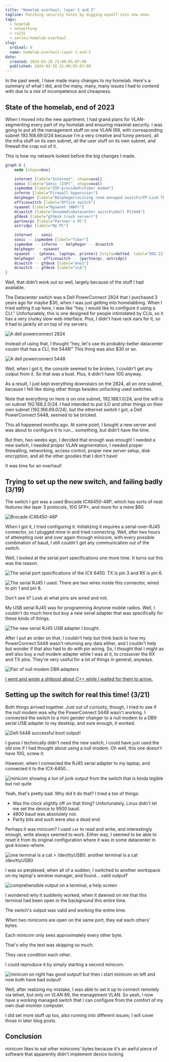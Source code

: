 ```yaml
---
title: "Homelab overhaul: layer 1 and 2"
tagline: Patching security holes by digging myself into new ones
tags:
  - homelab
  - networking
  - rs232
  - series:homelab-overhaul
slug:
  ordinal: 0
  name: homelab-overhaul-layer-1-and-2
date:
  created: 2024-03-28 21:00:05-07:00
  published: 2024-03-28 21:00:05-07:00
---
```


In the past week, I have made many changes to my homelab. Here's a summary of
what I did, and the many, many, many issues I had to contend with due to a mix
of incompetence and cheapness.

## State of the homelab, end of 2023

When I moved into the new apartment, I had grand plans for VLAN-segmenting every
part of my homelab and ensuring maximal security. I was going to put all the
management stuff on one VLAN (69, with corresponding subnet 192.168.69.0/24
because I'm a very creative and funny person), all the infra stuff on its own
subnet, all the user stuff on its own subnet, and firewall the crap out of it.

This is how my network looked before the big changes I made.

```dot
graph G {
    node [shape=box]

    internet [label="Internet", shape=oval]
    sonic [label="Sonic (ISP)", shape=oval]
    ispmodem [label="ISP-provided\nfiber modem"]
    inferno [label="Firewall hypervisor"]
    belphegor [label="Belphegor\nLiving room managed switch\nTP-Link TL-SG2210MP"]
    officeswitch [label="Office switch"]
    nyaanet [label="Nyaanet (WAP)"]
    dcswitch [label="Unnamed\nDatacenter switch\nDell PC2448"]
    gfdesk [label="gfdesk (rack server)"]
    partnerpc [label="Partner's PC"]
    astridpc [label="My PC"]

    internet -- sonic
    sonic -- ispmodem [label="fiber"]
    ispmodem -- inferno -- belphegor -- dcswitch
    belphegor -- nyaanet
    nyaanet -- {phones, laptops, printer} [style=dotted, label="802.11"]
    belphegor -- officeswitch -- {partnerpc, astridpc}
    dcswitch -- gfdesk [label="eno1"]
    dcswitch -- gfdesk [label="iLO"]
}
```

Well, that didn't work out so well, largely because of the stuff I had
available.

The Datacenter switch was a Dell PowerConnect 2824 that I purchased 3 years ago
for maybe $30, when I was just getting into homelabbing. When I tried setting it
up here, I was like "hey, I would like to configure it using a CLI."
Unfortunately, this is one designed for people intimidated by CLIs, so it has a
very clunky slow web interface. Plus, I didn't have rack ears for it, so it had
to jankily sit on top of my servers.

![A dell powerconnect 2824](https://s3.us-west-000.backblazeb2.com/nyaabucket/f9a138c815c9c1452afdf259e4da7409a3e89f36ca596f4bb1223152b0aa1721/powerconnect.webp)

Instead of using that, I thought "hey, let's use its probably-better datacenter
cousin that has a CLI, the 5448!" This thing was also $30 or so.

![A dell powerconnect 5448](https://s3.us-west-000.backblazeb2.com/nyaabucket/504756b2b0b5a54ee5f76104d43a98966510245c08302e927ba629bada79268d/powerconnect5448.jpg)

Well, when I got it, the console seemed to be broken, I couldn't get any output
from it. So that was a bust. Plus, it didn't have 10G anyway.

As a result, I just kept everything downstairs on the 2824, all on one subnet,
because I felt like doing other things besides unfucking used switches.

Note that everything on here is on one subnet, 192.168.1.0/24, and the wifi is
on subnet 192.168.2.0/24. I had intended to put iLO and other things on their
own subnet (192.168.69.0/24), but the ethernet switch I got, a Dell PowerConnect
5448, seemed to be bricked.

This all happened months ago. At some point, I bought a new server and was about
to configure it to run... something, but didn't have the time.

But then, two weeks ago, I decided that enough was enough! I needed a new
switch, I needed proper VLAN segmentation, I needed proper firewalling,
networking, access control, proper new server setup, disk encryption, and all
the other goodies that I don't have!

It was time for an overhaul!

## Trying to set up the new switch, and failing badly (3/19)

The switch I got was a used Brocade ICX6450-48P, which has sorts of neat
features like layer 3 protocols, 10G SFP+, and more for a mere $80.

![Brocade ICX6450-48P](https://s3.us-west-000.backblazeb2.com/nyaabucket/33b402894f3f6291a112fe880ecd38387fb342bfac69976682bfa3b7c1a9d63f/brocade-icx6450-48p.jpg)

When I got it, I tried configuring it. Initializing it requires a
serial-over-RJ45 connector, so I plugged mine in and tried connecting. Well,
after two hours of attempting over and over again through minicom, with every
possible combination of baud, I still couldn't get any communication out of the
switch.

Well, I looked at the serial port specifications one more time. It turns out
this was the reason.

![The serial port specifications of the ICX 6450. TX is pin 3 and RX is pin 6.](https://s3.us-west-000.backblazeb2.com/nyaabucket/0870d5d98df465594e2ac2e973c923fea92d0306040631b42c29256974f26567.png)

![The serial RJ45 I used. There are two wires inside this connector, wired to pin 1 and pin 8.](https://s3.us-west-000.backblazeb2.com/nyaabucket/b123bae6ab887031ae5b4361668ab7822cc539d794fd003072674871aed71529.jpg)

Don't see it? Look at what pins are wired and not.

My USB serial RJ45 was for programming Anytone mobile radios. Well, I couldn't
do much here but buy a new serial adapter that was specifically for these kinds
of things.

![The new serial RJ45 USB adapter I bought.](https://s3.us-west-000.backblazeb2.com/nyaabucket/7234f098998b09a120ef4b159ebe84b6959fc87f012a42c3a6eeb4d3f8abf8a7/rj45-serial-usb.jpg)

After I put an order on that, I couldn't help but think back to how my
PowerConnect 5448 wasn't returning any data either, and I couldn't help but
wonder if that also had to do with pin wiring. So, I thought that I might as
well also buy a null modem adapter while I was at it, to crossover the RX and TX
pins. They're very useful for a lot of things in general, anyways.

![Pair of null modem DB9 adapters](https://s3.us-west-000.backblazeb2.com/nyaabucket/3d4d083514488e9b3b8b4f3dcb78e6b2b7f38c4eb3f1c376498986fea806df0d/51FwpT4q21L._AC_SL1050_.jpg)

[I went and wrote a shitpost about C++ while I waited for them to arrive.](https://astrid.tech/2024/03/19/0/maybe-monad-cpp/)

## Setting up the switch for real this time! (3/21)

Both things arrived together. Just out of curiosity, though, I tried to see if
the null modem was why the PowerConnect 5448 wasn't working. I connected the
switch to a mini gender changer to a null modem to a DB9 serial USB adapter to
my desktop, and sure enough, it worked.

![Dell 5448 successful boot output!](https://s3.us-west-000.backblazeb2.com/nyaabucket/18ed3c75ac093d9255a5c01ced76dbd60c4f0427be2fb258a8f14819aff05fc9.png)

I guess I technically didn't need the new switch, I could have just used the old
one if I had thought about using a null modem. Oh well, this one doesn't have
10G, screw it.

However, when I connected the RJ45 serial adapter to my laptop, and connected it
to the ICX-6450...

![minicom showing a ton of junk output from the switch that is kinda legible but not quite](https://s3.us-west-000.backblazeb2.com/nyaabucket/c5fd7cdfb25237164f43cfd404bf8586b7c49b6f0344a3a4afde254e3b0b2023.png)

Yeah, that's pretty bad. Why did it do that? I tried a ton of things:

- Was the clock slightly off on that thing? Unfortunately, Linux didn't let me
  set the device to 9500 baud.
- 4800 baud was absolutely not.
- Parity bits and such were also a dead end.

Perhaps it was minicom? I used `cat` to read and write, and interestingly
enough, write always seemed to work. Either way, I seemed to be able to reset it
from its original configuration where it was in some datacenter in
god-knows-where.

![one terminal is a cat > /dev/ttyUSB0. another terminal is a cat /dev/ttyUSB0](https://s3.us-west-000.backblazeb2.com/nyaabucket/d5692b9e15e995bf6c5de8fa2e621fcced7dc11c29f68c602c3106cce3f19d61.png)

I was so perplexed, when all of a sudden, I switched to another workspace on my
laptop's window manager, and found... valid output‽

![comprehensible output on a terminal, a help screen](https://s3.us-west-000.backblazeb2.com/nyaabucket/f0ba3bd3e2ac2e9e154080e5b76665448476546f7476cd21700aab439bfe6f70.png)

I wondered why it suddenly worked, when it dawned on me that this terminal had
been open in the background this entire time.

The switch's output was valid and working the entire time.

When two minicoms are open on the same port, they eat each others' bytes.

Each minicom only sees approximately every other byte.

That's why the text was skipping so much.

They race condition each other.

I could reproduce it by simply starting a second minicom.

![minicom on right has good output! but then i start minicom on left and now both have bad output!](https://s3.us-west-000.backblazeb2.com/nyaabucket/3a7c8be723cf508dccecabb4df219dd2fbc1fb54681cd24cb5060327ee18cdc3.png)

Well, after realizing my mistake, I was able to set it up to connect remotely
via telnet, but only on VLAN 69, the management VLAN. So yeah, I now have a
working managed switch that I can configure from the comfort of my own
dual-monitor computer.

I did set more stuff up too, also running into different issues; I will cover
those in later blog posts.

## Conclusion

minicom likes to eat other minicoms' bytes because it's an awful piece of
software that apparently didn't implement device locking
